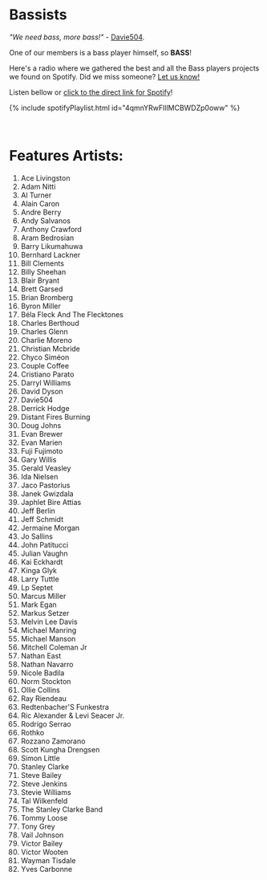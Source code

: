 # Bassists

*"We need bass, more bass!"* - [Davie504](https://www.youtube.com/user/Davie504).

One of our members is a bass player himself, so **BASS**!

Here's a radio where we gathered the best and all the Bass players projects we found on Spotify. Did we miss someone? [Let us know!](https://github.com/RadioNinjaPirata/commentsENG/issues/new)

Listen bellow or [click to the direct link for Spotify](https://open.spotify.com/playlist/4qmnYRwFIllMCBWDZp0oww?si=v6OqlVOTRhiXJMtis_0oWw)!

{% include spotifyPlaylist.html id="4qmnYRwFIllMCBWDZp0oww" %}

<br>

# Features Artists:

1. Ace Livingston
1. Adam Nitti
1. Al Turner
1. Alain Caron
1. Andre Berry
1. Andy Salvanos
1. Anthony Crawford
1. Aram Bedrosian
1. Barry Likumahuwa
1. Bernhard Lackner
1. Bill Clements
1. Billy Sheehan
1. Blair Bryant
1. Brett Garsed
1. Brian Bromberg
1. Byron Miller
1. Béla Fleck And The Flecktones
1. Charles Berthoud
1. Charles Glenn
1. Charlie Moreno
1. Christian Mcbride
1. Chyco Siméon
1. Couple Coffee
1. Cristiano Parato
1. Darryl Williams
1. David Dyson
1. Davie504
1. Derrick Hodge
1. Distant Fires Burning
1. Doug Johns
1. Evan Brewer
1. Evan Marien
1. Fuji Fujimoto
1. Gary Willis
1. Gerald Veasley
1. Ida Nielsen
1. Jaco Pastorius
1. Janek Gwizdala
1. Japhlet Bire Attias
1. Jeff Berlin
1. Jeff Schmidt
1. Jermaine Morgan
1. Jo Sallins
1. John Patitucci
1. Julian Vaughn
1. Kai Eckhardt
1. Kinga Glyk
1. Larry Tuttle
1. Lp Septet
1. Marcus Miller
1. Mark Egan
1. Markus Setzer
1. Melvin Lee Davis
1. Michael Manring
1. Michael Manson
1. Mitchell Coleman Jr
1. Nathan East
1. Nathan Navarro
1. Nicole Badila
1. Norm Stockton
1. Ollie Collins
1. Ray Riendeau
1. Redtenbacher'S Funkestra
1. Ric Alexander & Levi Seacer Jr.
1. Rodrigo Serrao
1. Rothko
1. Rozzano Zamorano
1. Scott Kungha Drengsen
1. Simon Little
1. Stanley Clarke
1. Steve Bailey
1. Steve Jenkins
1. Stevie Williams
1. Tal Wilkenfeld
1. The Stanley Clarke Band
1. Tommy Loose
1. Tony Grey
1. Vail Johnson
1. Victor Bailey
1. Victor Wooten
1. Wayman Tisdale
1. Yves Carbonne
